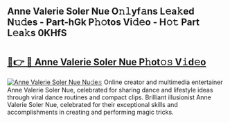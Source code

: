 ## Anne Valerie Soler Nue O𝚗𝚕yf𝚊ns L𝚎a𝚔ed N𝚞𝚍es - Part-hGk P𝚑𝚘tos Vi𝚍𝚎o - H𝚘𝚝 Part L𝚎a𝚔s 0KHfS

# <h2><a href="http://kfeman6.oniu.top/?m=Anne+Valerie+Soler+Nue">🔗👉 🔴 Anne Valerie Soler Nue P𝚑ot𝚘𝚜 V𝚒d𝚎o</a></h2>

[![Anne Valerie Soler Nue Nu𝚍e𝚜](https://i.imgur.com/0qMVB7G.gif)](http://kfeman6.oniu.top/?m=Anne+Valerie+Soler+Nue)
Online creator and multimedia entertainer Anne Valerie Soler Nue, celebrated for sharing dance and lifestyle ideas through viral dance routines and compact clips. Brilliant illusionist Anne Valerie Soler Nue, celebrated for their exceptional skills and accomplishments in creating and performing magic tricks.  
